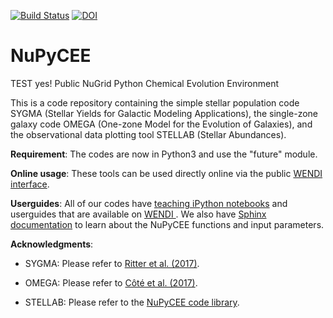 [![Build Status](https://travis-ci.org/NuGrid/NuPyCEE.svg?branch=master)](https://travis-ci.org/NuGrid/NuPyCEE) [![DOI](https://zenodo.org/badge/51356355.svg)](https://zenodo.org/badge/latestdoi/51356355)

NuPyCEE
=======
 TEST yes!
Public NuGrid Python Chemical Evolution Environment

This is a code repository containing the simple stellar population code SYGMA (Stellar Yields for Galactic Modeling Applications), the single-zone galaxy code OMEGA (One-zone Model for the Evolution of Galaxies), and the observational data plotting tool STELLAB (Stellar Abundances). 

**Requirement**: The codes are now in Python3 and use the "future" module.

**Online usage**: These tools can be used directly online via the public <a href="http://www.nugridstars.org/projects/wendi">WENDI interface</a>.

**Userguides**: All of our codes have <a href="http://nugrid.github.io/NuPyCEE/teaching.html">teaching iPython notebooks</a> and userguides that are available on <a href="http://www.nugridstars.org/projects/wendi">WENDI </a>. We also have <a href="http://nugrid.github.io/NuPyCEE/SPHINX/build/html/index.html">Sphinx documentation</a> to learn about the NuPyCEE functions and input parameters.

**Acknowledgments**: 

* SYGMA: Please refer to <a href="http://adsabs.harvard.edu/abs/2017arXiv171109172R">Ritter et al. (2017)</a>.

* OMEGA: Please refer to <a href="http://adsabs.harvard.edu/abs/2016arXiv160407824C">Côté et al. (2017)</a>.

* STELLAB: Please refer to the <a href="http://adsabs.harvard.edu/abs/2016ascl.soft10015R">NuPyCEE code library</a>.
